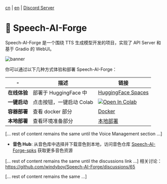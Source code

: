 [cn](./README.md) | [en](./README.en.md) | [Discord Server](https://discord.gg/9XnXUhAy3t)

# 🍦 Speech-AI-Forge

Speech-AI-Forge 是一个围绕 TTS 生成模型开发的项目，实现了 API Server 和 基于 Gradio 的 WebUI。

![banner](./docs/banner.png)

你可以通过以下几种方式体验和部署 Speech-AI-Forge：

| -            | 描述                     | 链接                                                                                                                                                               |
| ------------ | ------------------------ | ------------------------------------------------------------------------------------------------------------------------------------------------------------------ |
| **在线体验** | 部署于 HuggingFace 中    | [HuggingFace Spaces](https://huggingface.co/spaces/lenML/ChatTTS-Forge)                                                                                            |
| **一键启动** | 点击按钮，一键启动 Colab | [![Open In Colab](https://colab.research.google.com/assets/colab-badge.svg)](https://colab.research.google.com/github/windyboy/Speech-AI-Forge/blob/main/colab.ipynb) |
| **容器部署** | 查看 docker 部分         | [Docker](#docker)                                                                                                                                                  |
| **本地部署** | 查看环境准备部分         | [本地部署](#InstallationandRunning)                                                                                                                                |

[... rest of content remains the same until the Voice Management section ...]

  - **音色 Hub**: 从音色库中选择并下载音色到本地，访问音色仓库 [Speech-AI-Forge-spks](https://github.com/windyboy/Speech-AI-Forge-spks) 获取更多音色资源

[... rest of content remains the same until the discussions link ...]
相关讨论：
https://github.com/windyboy/Speech-AI-Forge/discussions/65

[... rest of content remains the same ...]
